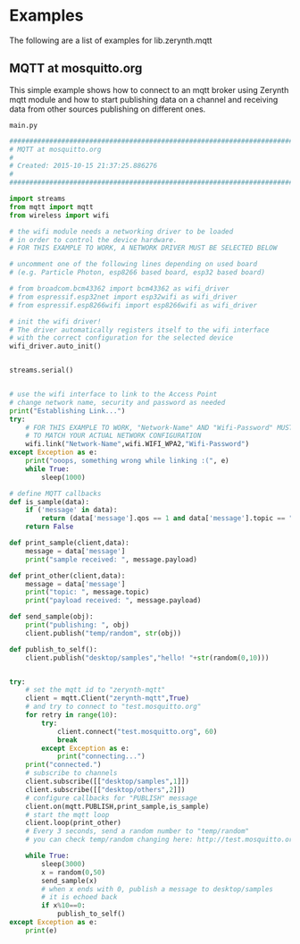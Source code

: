# Examples

The following are a list of examples for lib.zerynth.mqtt

## MQTT at mosquitto.org


This simple example shows how to connect to an mqtt broker using Zerynth mqtt module
and how to start publishing data on a channel and receiving data 
from other sources publishing on different ones.


```main.py```

```python
################################################################################
# MQTT at mosquitto.org
#
# Created: 2015-10-15 21:37:25.886276
#
################################################################################

import streams
from mqtt import mqtt
from wireless import wifi

# the wifi module needs a networking driver to be loaded
# in order to control the device hardware.
# FOR THIS EXAMPLE TO WORK, A NETWORK DRIVER MUST BE SELECTED BELOW

# uncomment one of the following lines depending on used board 
# (e.g. Particle Photon, esp8266 based board, esp32 based board)

# from broadcom.bcm43362 import bcm43362 as wifi_driver
# from espressif.esp32net import esp32wifi as wifi_driver
# from espressif.esp8266wifi import esp8266wifi as wifi_driver

# init the wifi driver!
# The driver automatically registers itself to the wifi interface
# with the correct configuration for the selected device
wifi_driver.auto_init()


streams.serial()


# use the wifi interface to link to the Access Point
# change network name, security and password as needed
print("Establishing Link...")
try:
    # FOR THIS EXAMPLE TO WORK, "Network-Name" AND "Wifi-Password" MUST BE SET
    # TO MATCH YOUR ACTUAL NETWORK CONFIGURATION
    wifi.link("Network-Name",wifi.WIFI_WPA2,"Wifi-Password")
except Exception as e:
    print("ooops, something wrong while linking :(", e)
    while True:
        sleep(1000)

# define MQTT callbacks
def is_sample(data):
    if ('message' in data):
        return (data['message'].qos == 1 and data['message'].topic == "desktop/samples")
    return False

def print_sample(client,data):
    message = data['message']
    print("sample received: ", message.payload)

def print_other(client,data):
    message = data['message']
    print("topic: ", message.topic)
    print("payload received: ", message.payload)

def send_sample(obj):
    print("publishing: ", obj)
    client.publish("temp/random", str(obj))

def publish_to_self():
    client.publish("desktop/samples","hello! "+str(random(0,10)))


try:
    # set the mqtt id to "zerynth-mqtt"
    client = mqtt.Client("zerynth-mqtt",True)
    # and try to connect to "test.mosquitto.org"
    for retry in range(10):
        try:
            client.connect("test.mosquitto.org", 60)
            break
        except Exception as e:
            print("connecting...")
    print("connected.")
    # subscribe to channels
    client.subscribe([["desktop/samples",1]])
    client.subscribe([["desktop/others",2]])
    # configure callbacks for "PUBLISH" message
    client.on(mqtt.PUBLISH,print_sample,is_sample)
    # start the mqtt loop
    client.loop(print_other)
    # Every 3 seconds, send a random number to "temp/random"
    # you can check temp/random changing here: http://test.mosquitto.org/gauge/

    while True:
        sleep(3000)
        x = random(0,50)
        send_sample(x)
        # when x ends with 0, publish a message to desktop/samples
        # it is echoed back
        if x%10==0:
            publish_to_self()
except Exception as e:
    print(e)

```
